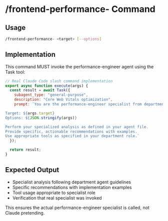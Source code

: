 # /frontend-performance- Command

## Usage
```bash
/frontend-performance- <target> [--options]
```

## Implementation
This command MUST invoke the performance-engineer agent using the Task tool:

```javascript
// Real Claude Code slash command implementation
export async function execute(args) {
  const result = await Task({
    subagent_type: "general-purpose",
    description: "Core Web Vitals optimization",
    prompt: `You are the performance-engineer specialist from departments/frontend/agents/performance-engineer.md.

Target: ${args.target}
Options: ${JSON.stringify(args)}

Perform your specialized analysis as defined in your agent file.
Provide specific, actionable recommendations with examples.
Use appropriate tools as specified in your department role.`
  });

  return result;
}
```

## Expected Output
- Specialist analysis following department agent guidelines
- Specific recommendations with implementation examples
- Tool usage appropriate to specialist role
- Verification that real specialist was invoked

This ensures the actual performance-engineer specialist is called, not Claude pretending.